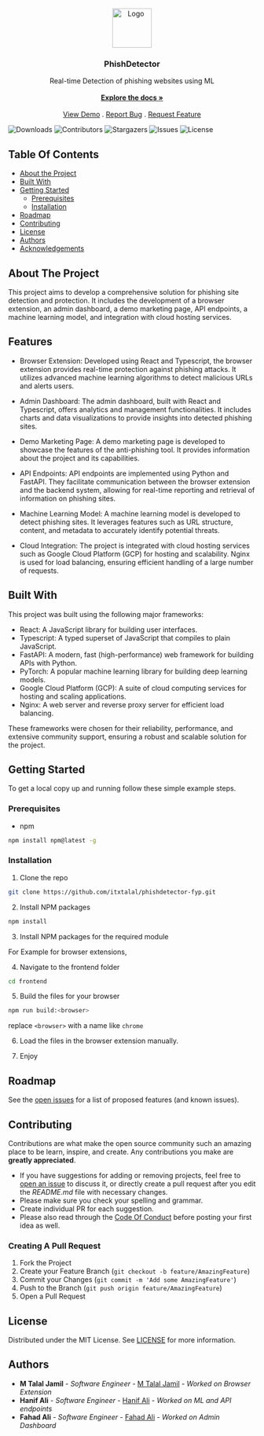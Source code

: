 <br/>
<p align="center">
  <a href="https://github.com/itxtalal/phishdetector-fyp">
    <img src="/frontend/src/assets/images/logo.png" alt="Logo" width="80" height="80">
  </a>

  <h3 align="center">PhishDetector</h3>

  <p align="center">
    Real-time Detection of phishing websites using ML
    <br/>
    <br/>
    <a href="https://github.com/itxtalal/phishdetector-fyp"><strong>Explore the docs »</strong></a>
    <br/>
    <br/>
    <a href="http://demo.phishdetector.live/">View Demo</a>
    .
    <a href="https://github.com/itxtalal/phishdetector-fyp/issues">Report Bug</a>
    .
    <a href="https://github.com/itxtalal/phishdetector-fyp/issues">Request Feature</a>
  </p>
</p>

![Downloads](https://img.shields.io/github/downloads/itxtalal/phishdetector-fyp/total) ![Contributors](https://img.shields.io/github/contributors/itxtalal/phishdetector-fyp?color=dark-green) ![Stargazers](https://img.shields.io/github/stars/itxtalal/phishdetector-fyp?style=social) ![Issues](https://img.shields.io/github/issues/itxtalal/phishdetector-fyp) ![License](https://img.shields.io/github/license/itxtalal/phishdetector-fyp) 

## Table Of Contents

* [About the Project](#about-the-project)
* [Built With](#built-with)
* [Getting Started](#getting-started)
  * [Prerequisites](#prerequisites)
  * [Installation](#installation)
* [Roadmap](#roadmap)
* [Contributing](#contributing)
* [License](#license)
* [Authors](#authors)
* [Acknowledgements](#acknowledgements)

## About The Project

This project aims to develop a comprehensive solution for phishing site detection and protection. It includes the development of a browser extension, an admin dashboard, a demo marketing page, API endpoints, a machine learning model, and integration with cloud hosting services.

## Features
- Browser Extension: Developed using React and Typescript, the browser extension provides real-time protection against phishing attacks. It utilizes advanced machine learning algorithms to detect malicious URLs and alerts users.

- Admin Dashboard: The admin dashboard, built with React and Typescript, offers analytics and management functionalities. It includes charts and data visualizations to provide insights into detected phishing sites.

- Demo Marketing Page: A demo marketing page is developed to showcase the features of the anti-phishing tool. It provides information about the project and its capabilities.

- API Endpoints: API endpoints are implemented using Python and FastAPI. They facilitate communication between the browser extension and the backend system, allowing for real-time reporting and retrieval of information on phishing sites.

- Machine Learning Model: A machine learning model is developed to detect phishing sites. It leverages features such as URL structure, content, and metadata to accurately identify potential threats.

- Cloud Integration: The project is integrated with cloud hosting services such as Google Cloud Platform (GCP) for hosting and scalability. Nginx is used for load balancing, ensuring efficient handling of a large number of requests.

## Built With

This project was built using the following major frameworks:

- React: A JavaScript library for building user interfaces.
- Typescript: A typed superset of JavaScript that compiles to plain JavaScript.
- FastAPI: A modern, fast (high-performance) web framework for building APIs with Python.
- PyTorch: A popular machine learning library for building deep learning models.
- Google Cloud Platform (GCP): A suite of cloud computing services for hosting and scaling applications.
- Nginx: A web server and reverse proxy server for efficient load balancing.

These frameworks were chosen for their reliability, performance, and extensive community support, ensuring a robust and scalable solution for the project.

## Getting Started

To get a local copy up and running follow these simple example steps.

### Prerequisites

* npm

```sh
npm install npm@latest -g
```

### Installation

1. Clone the repo

```sh
git clone https://github.com/itxtalal/phishdetector-fyp.git
```

2. Install NPM packages

```sh
npm install
```

3. Install NPM packages for the required module

For Example for browser extensions,

4. Navigate to the frontend folder

```sh
cd frontend
```

5. Build the files for your browser

```sh
npm run build:<browser>
```
replace `<browser>` with a name like `chrome`

6. Load the files in the browser extension manually.

7. Enjoy

## Roadmap

See the [open issues](https://github.com/itxtalal/phishdetector-fyp/issues) for a list of proposed features (and known issues).

## Contributing

Contributions are what make the open source community such an amazing place to be learn, inspire, and create. Any contributions you make are **greatly appreciated**.
* If you have suggestions for adding or removing projects, feel free to [open an issue](https://github.com/itxtalal/phishdetector-fyp/issues/new) to discuss it, or directly create a pull request after you edit the *README.md* file with necessary changes.
* Please make sure you check your spelling and grammar.
* Create individual PR for each suggestion.
* Please also read through the [Code Of Conduct](https://github.com/itxtalal/phishdetector-fyp/blob/master/CODE_OF_CONDUCT.md) before posting your first idea as well.

### Creating A Pull Request

1. Fork the Project
2. Create your Feature Branch (`git checkout -b feature/AmazingFeature`)
3. Commit your Changes (`git commit -m 'Add some AmazingFeature'`)
4. Push to the Branch (`git push origin feature/AmazingFeature`)
5. Open a Pull Request

## License

Distributed under the MIT License. See [LICENSE](https://github.com/itxtalal/phishdetector-fyp/blob/master/LICENSE.md) for more information.

## Authors

* **M Talal Jamil** - *Software Engineer* - [M Talal Jamil](https://github.com/itxtalal) - *Worked on Browser Extension*
* **Hanif Ali** - *Software Engineer* - [Hanif Ali](https://github.com/hanifali) - *Worked on ML and API endpoints*
* **Fahad Ali** - *Software Engineer* - [Fahad Ali](https://github.com/imfahadali) - *Worked on Admin Dashboard*
